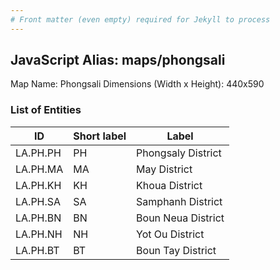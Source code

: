 ```yaml
---
# Front matter (even empty) required for Jekyll to process
---
```


## JavaScript Alias: maps/phongsali

Map Name: Phongsali
Dimensions (Width x Height): 440x590

### List of Entities

ID | Short label | Label
---|---|---|
LA.PH.PH|PH|Phongsaly District
LA.PH.MA|MA|May District
LA.PH.KH|KH|Khoua District
LA.PH.SA|SA|Samphanh District
LA.PH.BN|BN|Boun Neua District
LA.PH.NH|NH|Yot Ou District
LA.PH.BT|BT|Boun Tay District